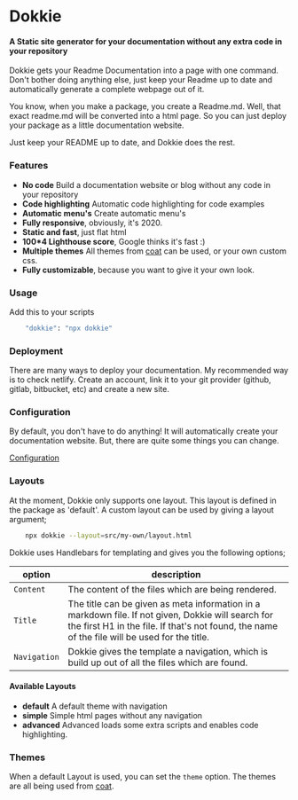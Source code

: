 # Dokkie

#### A Static site generator for your documentation without any extra code in your repository

Dokkie gets your Readme Documentation into a page with one command. Don't bother doing anything else, just keep your Readme up to date and automatically generate a complete webpage out of it.

You know, when you make a package, you create a Readme.md. Well, that
exact readme.md will be converted into a html page. So you can just deploy
your package as a little documentation website.

Just keep your README up to date, and Dokkie does the rest.

### Features

- **No code** Build a documentation website or blog without any code in your repository
- **Code highlighting** Automatic code highlighting for code examples
- **Automatic menu's** Create automatic menu's
- **Fully responsive**, obviously, it's 2020.
- **Static and fast**, just flat html
- **100\*4 Lighthouse score**, Google thinks it's fast :)
- **Multiple themes** All themes from [coat](https://coat.guyn.nl) can be used, or your own custom css.
- **Fully customizable**, because you want to give it your own look.

### Usage

Add this to your scripts

```bash
    "dokkie": "npx dokkie"
```

### Deployment

There are many ways to deploy your documentation. My recommended way is to check netlify. Create an account, link it to your git provider (github, gitlab, bitbucket, etc) and create a new site.

### Configuration

By default, you don't have to do anything! It will automatically create your documentation website. But, there are quite some things you can change.

[Configuration](/usage/configuration)

### Layouts

At the moment, Dokkie only supports one layout. This layout is defined in the package as 'default'. A custom layout can be used by giving a layout argument;

```bash
    npx dokkie --layout=src/my-own/layout.html
```

Dokkie uses Handlebars for templating and gives you the following options;

| option       | description                                                                                                                                                                                         |
| ------------ | --------------------------------------------------------------------------------------------------------------------------------------------------------------------------------------------------- |
| `Content`    | The content of the files which are being rendered.                                                                                                                                                  |
| `Title`      | The title can be given as meta information in a markdown file. If not given, Dokkie will search for the first H1 in the file. If that's not found, the name of the file will be used for the title. |
| `Navigation` | Dokkie gives the template a navigation, which is build up out of all the files which are found.                                                                                                     |

#### Available Layouts

- **default** A default theme with navigation
- **simple** Simple html pages without any navigation
- **advanced** Advanced loads some extra scripts and enables code highlighting.

### Themes

When a default Layout is used, you can set the `theme` option. The themes are all being used from [coat](https://coat.guyn.nl).
